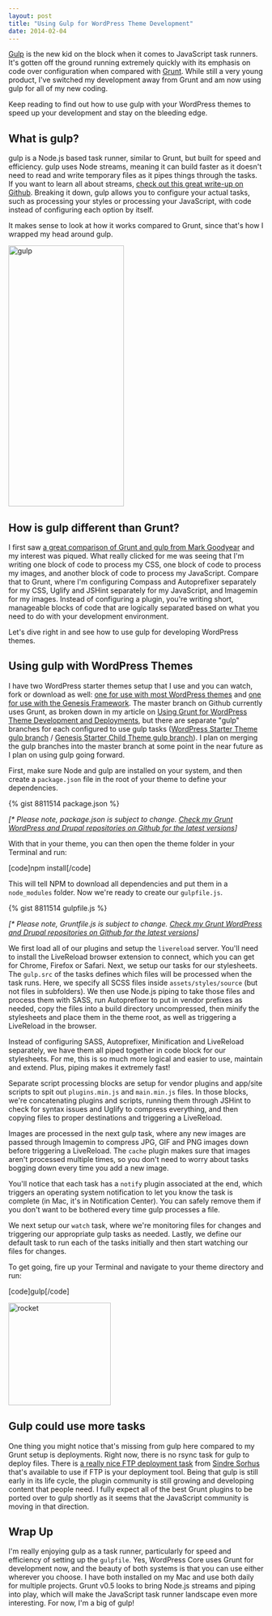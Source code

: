 ```yaml
---
layout: post
title: "Using Gulp for WordPress Theme Development"
date: 2014-02-04
---
```


<p><a href="http://gulpjs.com/">Gulp</a> is the new kid on the block when it comes to JavaScript task runners. It's gotten off the ground running extremely quickly with its emphasis on code over configuration when compared with <a href="http://gruntjs.com/">Grunt</a>. While still a very young product, I've switched my development away from Grunt and am now using gulp for all of my new coding.</p>
<p>Keep reading to find out how to use gulp with your WordPress themes to speed up your development and stay on the bleeding edge.</p>

<h2>What is gulp?</h2>
<p>gulp is a Node.js based task runner, similar to Grunt, but built for speed and efficiency. gulp uses Node streams, meaning it can build faster as it doesn't need to read and write temporary files as it pipes things through the tasks. If you want to learn all about streams, <a href="https://github.com/substack/stream-handbook">check out this great write-up on Github</a>. Breaking it down, gulp allows you to configure your actual tasks, such as processing your styles or processing your JavaScript, with code instead of configuring each option by itself.</p>
<p>It makes sense to look at how it works compared to Grunt, since that's how I wrapped my head around gulp.</p>
<p><img src="{{ site.baseurl }}/assets/img/posts/gulp.png" alt="gulp" width="228" height="514" /></p>

<h2>How is gulp different than Grunt?</h2>
<p>I first saw <a href="http://markgoodyear.com/2014/01/getting-started-with-gulp/">a great comparison of Grunt and gulp from Mark Goodyear</a> and my interest was piqued. What really clicked for me was seeing that I'm writing one block of code to process my CSS, one block of code to process my images, and another block of code to process my JavaScript. Compare that to Grunt, where I'm configuring Compass and Autoprefixer separately for my CSS, Uglify and JSHint separately for my JavaScript, and Imagemin for my images. Instead of configuring a plugin, you're writing short, manageable blocks of code that are logically separated based on what you need to do with your development environment.</p>
<p>Let's dive right in and see how to use gulp for developing WordPress themes.</p>

<h2>Using gulp with WordPress Themes</h2>
<p>I have two WordPress starter themes setup that I use and you can watch, fork or download as well: <a href="https://github.com/mattbanks/WordPress-Starter-Theme">one for use with most WordPress themes</a> and <a href="https://github.com/mattbanks/Genesis-Starter-Child-Theme">one for use with the Genesis Framework</a>. The master branch on Github currently uses Grunt, as broken down in my article on <a title="Using Grunt for WordPress Theme Development and Deployments" href="{{ site.baseurl }}/grunt-wordpress-development-deployments/">Using Grunt for WordPress Theme Development and Deployments</a>, but there are separate "gulp" branches for each configured to use gulp tasks (<a href="https://github.com/mattbanks/WordPress-Starter-Theme/tree/gulp">WordPress Starter Theme gulp branch</a> / <a href="https://github.com/mattbanks/Genesis-Starter-Child-Theme/tree/gulp">Genesis Starter Child Theme gulp branch</a>). I plan on merging the gulp branches into the master branch at some point in the near future as I plan on using gulp going forward.</p>
<p>First, make sure Node and gulp are installed on your system, and then create a <code>package.json</code> file in the root of your theme to define your dependencies.</p>

{% gist 8811514 package.json %}

<p><em>[* Please note, package.json is subject to change. <a title="WordPress and Drupal Starter Themes Using Grunt on Github" href="{{ site.baseurl }}/wordpress-drupal-starter-themes-grunt/">Check my Grunt WordPress and Drupal repositories on Github for the latest versions</a>]</em></p>
<p>With that in your theme, you can then open the theme folder in your Terminal and run:</p>
<p>[code]npm install[/code]</p>
<p>This will tell NPM to download all dependencies and put them in a <code>node_modules</code> folder. Now we're ready to create our <code>gulpfile.js</code>.</p>

{% gist 8811514 gulpfile.js %}

<p><em>[* Please note, Gruntfile.js is subject to change. <a title="WordPress and Drupal Starter Themes Using Grunt on Github" href="{{ site.baseurl }}/wordpress-drupal-starter-themes-grunt/">Check my Grunt WordPress and Drupal repositories on Github for the latest versions</a>]</em></p>
<p>We first load all of our plugins and setup the <code>livereload</code> server. You'll need to install the LiveReload browser extension to connect, which you can get for Chrome, Firefox or Safari. Next, we setup our tasks for our stylesheets. The <code>gulp.src</code> of the tasks defines which files will be processed when the task runs. Here, we specify all SCSS files inside <code>assets/styles/source</code> (but not files in subfolders). We then use Node.js piping to take those files and process them with SASS, run Autoprefixer to put in vendor prefixes as needed, copy the files into a build directory uncompressed, then minify the stylesheets and place them in the theme root, as well as triggering a LiveReload in the browser.</p>
<p>Instead of configuring SASS, Autoprefixer, Minification and LiveReload separately, we have them all piped together in code block for our stylesheets. For me, this is so much more logical and easier to use, maintain and extend. Plus, piping makes it extremely fast!</p>
<p>Separate script processing blocks are setup for vendor plugins and app/site scripts to spit out <code>plugins.min.js</code> and <code>main.min.js</code> files. In those blocks, we're concatenating plugins and scripts, running them through JSHint to check for syntax issues and Uglify to compress everything, and then copying files to proper destinations and triggering a LiveReload.</p>
<p>Images are processed in the next gulp task, where any new images are passed through Imagemin to compress JPG, GIF and PNG images down before triggering a LiveReload. The <code>cache</code> plugin makes sure that images aren't processed multiple times, so you don't need to worry about tasks bogging down every time you add a new image.</p>
<p>You'll notice that each task has a <code>notify</code> plugin associated at the end, which triggers an operating system notification to let you know the task is complete (in Mac, it's in Notification Center). You can safely remove them if you don't want to be bothered every time gulp processes a file.</p>
<p>We next setup our <code>watch</code> task, where we're monitoring files for changes and triggering our appropriate gulp tasks as needed. Lastly, we define our default task to run each of the tasks initially and then start watching our files for changes.</p>
<p>To get going, fire up your Terminal and navigate to your theme directory and run:</p>
<p>[code]gulp[/code]</p>
<p><img src="{{ site.baseurl }}/assets/img/posts/rocket.png" alt="rocket" width="202" height="202" /></p>

<h2>Gulp could use more tasks</h2>
<p>One thing you might notice that's missing from gulp here compared to my Grunt setup is deployments. Right now, there is no rsync task for gulp to deploy files. There is <a href="https://github.com/sindresorhus/gulp-ftp">a really nice FTP deployment task</a> from <a href="https://twitter.com/sindresorhus">Sindre Sorhus</a> that's available to use if FTP is your deployment tool. Being that gulp is still early in its life cycle, the plugin community is still growing and developing content that people need. I fully expect all of the best Grunt plugins to be ported over to gulp shortly as it seems that the JavaScript community is moving in that direction.</p>

<h2>Wrap Up</h2>
<p>I'm really enjoying gulp as a task runner, particularly for speed and efficiency of setting up the <code>gulpfile</code>. Yes, WordPress Core uses Grunt for development now, and the beauty of both systems is that you can use either wherever you choose. I have both installed on my Mac and use both daily for multiple projects. Grunt v0.5 looks to bring Node.js streams and piping into play, which will make the JavaScript task runner landscape even more interesting. For now, I'm a big of gulp!</p>
